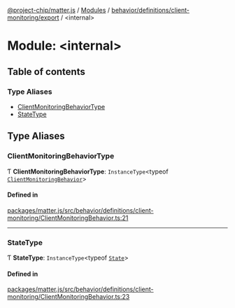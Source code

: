 [@project-chip/matter.js](../README.md) / [Modules](../modules.md) / [behavior/definitions/client-monitoring/export](behavior_definitions_client_monitoring_export.md) / \<internal\>

# Module: \<internal\>

## Table of contents

### Type Aliases

- [ClientMonitoringBehaviorType](behavior_definitions_client_monitoring_export._internal_.md#clientmonitoringbehaviortype)
- [StateType](behavior_definitions_client_monitoring_export._internal_.md#statetype)

## Type Aliases

### ClientMonitoringBehaviorType

Ƭ **ClientMonitoringBehaviorType**: `InstanceType`\<typeof [`ClientMonitoringBehavior`](behavior_definitions_client_monitoring_export.md#clientmonitoringbehavior)\>

#### Defined in

[packages/matter.js/src/behavior/definitions/client-monitoring/ClientMonitoringBehavior.ts:21](https://github.com/project-chip/matter.js/blob/6d3b6a5d957d88a9231d6ecab4bb41f8133112be/packages/matter.js/src/behavior/definitions/client-monitoring/ClientMonitoringBehavior.ts#L21)

___

### StateType

Ƭ **StateType**: `InstanceType`\<typeof [`State`](../classes/behavior_definitions_client_monitoring_export.ClientMonitoringServer.md#state-1)\>

#### Defined in

[packages/matter.js/src/behavior/definitions/client-monitoring/ClientMonitoringBehavior.ts:23](https://github.com/project-chip/matter.js/blob/6d3b6a5d957d88a9231d6ecab4bb41f8133112be/packages/matter.js/src/behavior/definitions/client-monitoring/ClientMonitoringBehavior.ts#L23)
